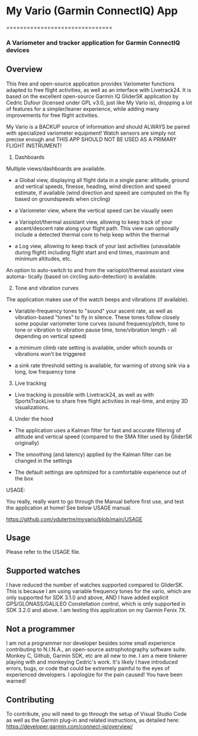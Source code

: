 # My Vario (Garmin ConnectIQ) App
===============================
### A Variometer and tracker application for Garmin ConnectIQ devices


## Overview

This free and open-source application provides Variometer functions adapted
to free flight activities, as well as an interface with Livetrack24. It is
based on the excellent open-source Garmin IQ GliderSK application by Cedric
Dufour (licensed under GPL v3.0, just like My Vario is), dropping a lot of
features for a simpler/leaner experience, while adding many improvements for
free flight activities.

My Vario is a BACKUP source of information and should ALWAYS be paired with
specialized variometer equipment! Watch sensors are simply not precise enough
and THIS APP SHOULD NOT BE USED AS A PRIMARY FLIGHT INSTRUMENT!

1. Dashboards

Multiple views/dashboards are available.

- a Global view, displaying all flight data in a single pane: altitude, ground
and vertical speeds, finesse, heading, wind direction and speed estimate, if
available (wind direction and speed are computed on the fly based on groundspeeds
when circling)

- a Variometer view, where the vertical speed can be visually seen

- a Varioplot/thermal assistant view, allowing to keep track of your ascent/descent
rate along your flight path. This view can optionally include a detected thermal
core to help keep within the thermal

- a Log view, allowing to keep track of your last activities (unavailable during
flight) including flight start and end times, maximum and minimum altitudes, etc.

An option to auto-switch to and from the varioplot/thermal assistant view automa-
tically (based on circling auto-detection) is available.

2. Tone and vibration curves

The application makes use of the watch beeps and vibrations (if available).

- Variable-frequency tones to "sound" your ascent rate, as well as vibration-based
"tones" to fly in silence. These tones follow closely some popular variometer tone
curves (sound frequency/pitch, tone to tone or vibration to vibration pause time,
tone/vibration length - all depending on vertical speed)

- a minimum climb rate setting is available, under which sounds or vibrations won't
be triggered

- a sink rate threshold setting is available, for warning of strong sink via a long,
low frequency tone

3. Live tracking

- Live tracking is possible with Livetrack24, as well as with SportsTrackLive to share
free flight activities in real-time, and enjoy 3D visualizations.

4. Under the hood

- The application uses a Kalman filter for fast and accurate filtering of altitude
and vertical speed (compared to the SMA filter used by GliderSK originally)

- The smoothing (and latency) applied by the Kalman filter can be changed in the settings

- The default settings are optimized for a comfortable experience out of the box

USAGE:

You really, really want to go through the Manual before first use, and test the
application at home! See below USAGE manual.

https://github.com/ydutertre/myvario/blob/main/USAGE


## Usage

Please refer to the USAGE file.

## Supported watches

I have reduced the number of watches supported compared to GliderSK. This is
because I am using variable frequency tones for the vario, which are only
supported for SDK 3.1.0 and above, AND I have added explicit GPS/GLONASS/GALILEO
Constellation control, which is only supported in SDK 3.2.0 and above. I am
testing this application on my Garmin Fenix 7X.

## Not a programmer

I am not a programmer nor developer besides some small experience
contributing to N.I.N.A., an open-source astrophotography software suite.
Monkey C, Github, Garmin SDK, etc are all new to me. I am a mere tinkerer
playing with and monkeying Cedric's work. It's likely I have introduced
errors, bugs, or code that could be extremely painful to the eyes of
experienced developers. I apologize for the pain caused!
You have been warned!

## Contributing

To contribute, you will need to go through the setup of Visual Studio Code
as well as the Garmin plug-in and related instructions, as detailed here:
https://developer.garmin.com/connect-iq/overview/

